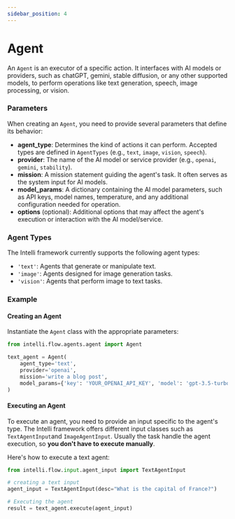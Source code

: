 ```yaml
---
sidebar_position: 4
---
```


# Agent

An `Agent` is an executor of a specific action. It interfaces with AI models or providers, such as chatGPT, gemini, stable diffusion, or any other supported models, to perform operations like text generation, speech, image processing, or vision.

### Parameters

When creating an `Agent`, you need to provide several parameters that define its behavior:

- **agent_type**: Determines the kind of actions it can perform. Accepted types are defined in `AgentTypes` (e.g., `text`, `image`, `vision`, `speech`).
- **provider**: The name of the AI model or service provider (e.g., `openai`, `gemini`, `stability`).
- **mission**: A mission statement guiding the agent's task. It often serves as the system input for AI models.
- **model_params**: A dictionary containing the AI model parameters, such as API keys, model names, temperature, and any additional configuration needed for operation.
- **options** (optional): Additional options that may affect the agent's execution or interaction with the AI model/service.


### Agent Types

The Intelli framework currently supports the following agent types:

- `'text'`: Agents that generate or manipulate text.
- `'image'`: Agents designed for image generation tasks.
- `'vision'`: Agents that perform image to text tasks.

### Example

#### Creating an Agent

Instantiate the `Agent` class with the appropriate parameters:

```python
from intelli.flow.agents.agent import Agent

text_agent = Agent(
    agent_type='text',
    provider='openai',
    mission='write a blog post',
    model_params={'key': 'YOUR_OPENAI_API_KEY', 'model': 'gpt-3.5-turbo'}
)
```

#### Executing an Agent

To execute an agent, you need to provide an input specific to the agent's type. The Intelli framework offers different input classes such as `TextAgentInput`and `ImageAgentInput`. Usually the task handle the agent execution, so **you don't have to execute manually**.


Here's how to execute a text agent:

```python
from intelli.flow.input.agent_input import TextAgentInput

# creating a text input
agent_input = TextAgentInput(desc="What is the capital of France?")

# Executing the agent
result = text_agent.execute(agent_input)
```

